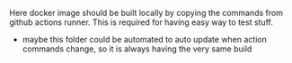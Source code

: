 Here docker image should be built locally by copying the commands from github actions runner. This is required for having easy way to test stuff.

- maybe this folder could be automated to auto update when action commands change, so it is always having the very same build
